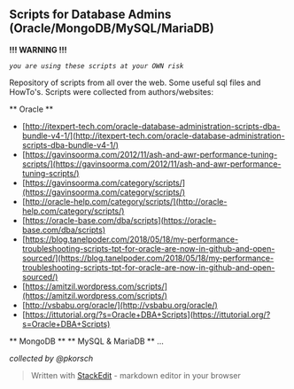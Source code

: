 ## Scripts for Database Admins (Oracle/MongoDB/MySQL/MariaDB)

**!!! WARNING !!!**  

*`you are using these scripts at your OWN risk`*

Repository of scripts from all over the web. Some useful sql files and HowTo's. Scripts were collected from authors/websites:

** Oracle **
 - [http://itexpert-tech.com/oracle-database-administration-scripts-dba-bundle-v4-1/](http://itexpert-tech.com/oracle-database-administration-scripts-dba-bundle-v4-1/)
 - [https://gavinsoorma.com/2012/11/ash-and-awr-performance-tuning-scripts/](https://gavinsoorma.com/2012/11/ash-and-awr-performance-tuning-scripts/)
 - [https://gavinsoorma.com/category/scripts/](https://gavinsoorma.com/category/scripts/)
 - [http://oracle-help.com/category/scripts/](http://oracle-help.com/category/scripts/)
 - [https://oracle-base.com/dba/scripts](https://oracle-base.com/dba/scripts)
 - [https://blog.tanelpoder.com/2018/05/18/my-performance-troubleshooting-scripts-tpt-for-oracle-are-now-in-github-and-open-sourced/](https://blog.tanelpoder.com/2018/05/18/my-performance-troubleshooting-scripts-tpt-for-oracle-are-now-in-github-and-open-sourced/)
 - [https://amitzil.wordpress.com/scripts/](https://amitzil.wordpress.com/scripts/)
 - [http://vsbabu.org/oracle/](http://vsbabu.org/oracle/)
 - [https://ittutorial.org/?s=Oracle+DBA+Scripts](https://ittutorial.org/?s=Oracle+DBA+Scripts)

** MongoDB **
** MySQL & MariaDB **
...

*collected by @pkorsch*

> Written with [StackEdit](https://stackedit.io/) - markdown editor in your browser
